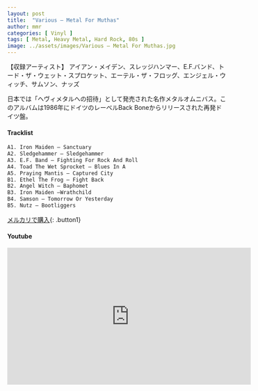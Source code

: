 ```yaml
---
layout: post
title:  "Various – Metal For Muthas"
author: mmr
categories: [ Vinyl ]
tags: [ Metal, Heavy Metal, Hard Rock, 80s ]
image: ../assets/images/Various – Metal For Muthas.jpg
---
```


【収録アーティスト】
アイアン・メイデン、スレッジハンマー、E.F.バンド、トード・ザ・ウェット・スプロケット、エーテル・ザ・フロッグ、エンジェル・ウィッチ、サムソン、ナッズ

日本では「ヘヴィメタルへの招待」として発売された名作メタルオムニバス。このアルバムは1986年にドイツのレーベルBack Boneからリリースされた再発ドイツ盤。

#### Tracklist
```md
A1. Iron Maiden – Sanctuary
A2. Sledgehammer – Sledgehammer
A3. E.F. Band – Fighting For Rock And Roll
A4. Toad The Wet Sprocket – Blues In A
A5. Praying Mantis – Captured City
B1. Ethel The Frog – Fight Back
B2. Angel Witch – Baphomet
B3. Iron Maiden –Wrathchild
B4. Samson – Tomorrow Or Yesterday
B5. Nutz – Bootliggers
```

[メルカリで購入](https://jp.mercari.com/item/m55966873928?afid=6142608987){: .button1}

#### Youtube 
<iframe width="560" height="315" src="https://www.youtube.com/embed/a848h5wZrdA?si=k6c6KeQG_F1iA40V" title="YouTube video player" frameborder="0" allow="accelerometer; autoplay; clipboard-write; encrypted-media; gyroscope; picture-in-picture; web-share" referrerpolicy="strict-origin-when-cross-origin" allowfullscreen></iframe>